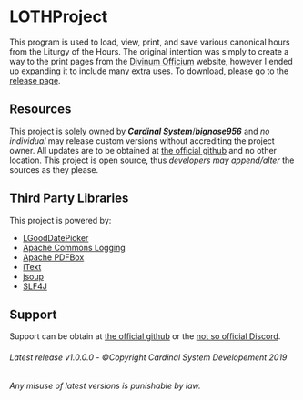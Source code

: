 # LOTHProject

This program is used to load, view, print, and save various canonical hours from the Liturgy of the Hours. The original intention was simply to create a way to the print pages from the [Divinum Officium](https://divinumofficium.com/) website, however I ended up expanding it to include many extra uses. To download, please go to the [release page](https://github.com/TheCardinalSystem/LOTHProject/releases/latest).

## Resources
This project is solely owned by ***Cardinal System***/***bignose956*** and _no individual_ may release custom versions without accrediting the project owner. All updates are to be obtained at [the official github](https://github.com/TheCardinalSystem/LOTHProject "Cardinal System Project") and no other location. This project is open source, thus _developers may append/alter_ the sources as they please.

## Third Party Libraries
This project is powered by:
* [LGoodDatePicker](https://github.com/LGoodDatePicker/LGoodDatePicker)
* [Apache Commons Logging](https://commons.apache.org/proper/commons-logging/)
* [Apache PDFBox](https://pdfbox.apache.org/)
* [iText](https://itextpdf.com/)
* [jsoup](https://jsoup.org/)
* [SLF4J](https://www.slf4j.org/)

## Support
Support can be obtain at [the official github](https://github.com/TheCardinalSystem/LOTHProject "CardinalSystem Project") or the [not so official Discord](https://discordapp.com/invite/7Jh6Jd6 "Cardinal Support").

###### Latest release v1.0.0.0 - ©Copyright Cardinal System Developement 2019

###### Any misuse of latest versions is punishable by law.
